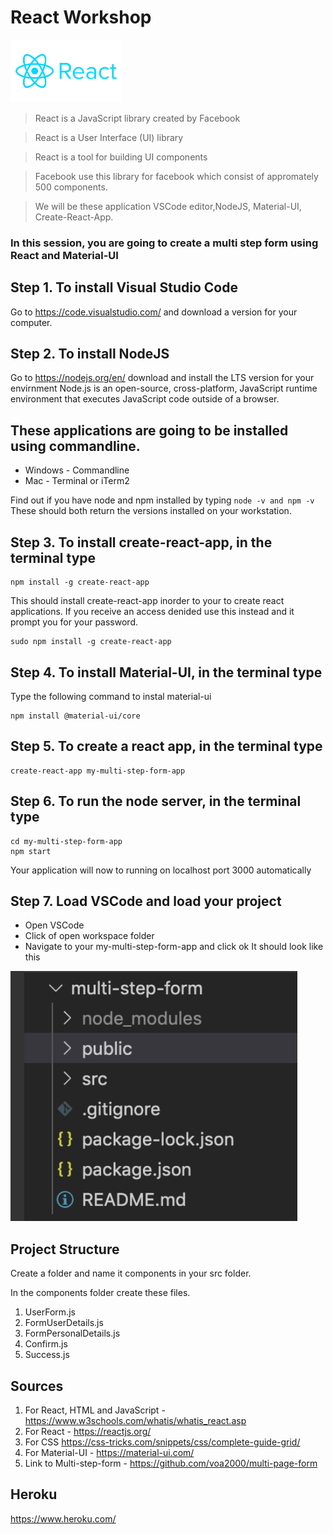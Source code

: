 # React Workshop
 <img src="/images/react-logo.png" height="100" alt="React Logo"/>

> React is a JavaScript library created by Facebook

> React is a User Interface (UI) library

> React is a tool for building UI components

> Facebook use this library for facebook which consist of appromately 500 components.

> We will be these application VSCode editor,NodeJS, Material-UI, Create-React-App.

### In this session, you are going to create a multi step form using React and Material-UI

## Step 1. To install Visual Studio Code

Go to https://code.visualstudio.com/ and download a version for your computer.

## Step 2. To install NodeJS 

Go to https://nodejs.org/en/ download and install the LTS version for your envirnment
Node.js is an open-source, cross-platform, JavaScript runtime environment that executes JavaScript code outside of a browser.

## These applications are going to be installed using commandline.
-  Windows - Commandline
-  Mac - Terminal or iTerm2

Find out if you have node and npm installed by typing ```node -v and npm -v ```
These should both return the versions installed on your workstation.

## Step 3. To install create-react-app, in the terminal type

```
npm install -g create-react-app
```
This should install create-react-app inorder to your to create react applications.
If you receive an access denided use this instead and it prompt you for your password.

```
sudo npm install -g create-react-app
```

## Step 4. To install Material-UI, in the terminal type
Type the following command to instal material-ui

```
npm install @material-ui/core

```

## Step 5. To create a react app, in the terminal type

```
create-react-app my-multi-step-form-app
```

## Step 6. To run the node server, in the terminal type

```
cd my-multi-step-form-app
npm start
```
Your application will now to running on localhost port 3000 automatically

## Step 7. Load VSCode and load your project
-  Open VSCode
-  Click of open workspace folder
-  Navigate to your my-multi-step-form-app and click ok
It should look like this
 <img src="/images/vscode.png" height="400" alt="Screenshot"/>

## Project Structure

Create a folder and name it components in your src folder.

In the components folder create these files.
1.	UserForm.js
2.	FormUserDetails.js
3.	FormPersonalDetails.js
4.	Confirm.js
5.	Success.js


## Sources
1.  For React, HTML and JavaScript - https://www.w3schools.com/whatis/whatis_react.asp
2.  For React - https://reactjs.org/
3.  For CSS https://css-tricks.com/snippets/css/complete-guide-grid/
4.  For Material-UI - https://material-ui.com/
5.  Link to Multi-step-form - https://github.com/voa2000/multi-page-form

## Heroku
https://www.heroku.com/
